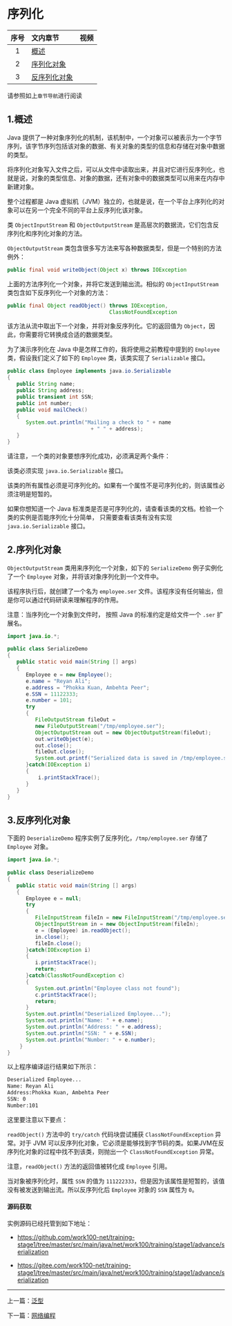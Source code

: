 
# <a id="序列化" style="padding-top: 60px;">序列化</a>

序号|文内章节|视频
:---:|:---|:---
1|[概述](#概述)|
2|[序列化对象](#序列化对象)|
3|[反序列化对象](#反序列化对象)|

请参照如上`章节导航`进行阅读

## <a id="概述" style="padding-top: 60px;">1.概述</a>

Java 提供了一种对象序列化的机制，该机制中，一个对象可以被表示为一个字节序列，该字节序列包括该对象的数据、有关对象的类型的信息和存储在对象中数据的类型。

将序列化对象写入文件之后，可以从文件中读取出来，并且对它进行反序列化，也就是说，对象的类型信息、对象的数据，还有对象中的数据类型可以用来在内存中新建对象。

整个过程都是 Java 虚拟机（JVM）独立的，也就是说，在一个平台上序列化的对象可以在另一个完全不同的平台上反序列化该对象。

类 `ObjectInputStream` 和 `ObjectOutputStream` 是高层次的数据流，它们包含反序列化和序列化对象的方法。

`ObjectOutputStream` 类包含很多写方法来写各种数据类型，但是一个特别的方法例外：

```java
public final void writeObject(Object x) throws IOException
```

上面的方法序列化一个对象，并将它发送到输出流。相似的 `ObjectInputStream` 类包含如下反序列化一个对象的方法：

```java
public final Object readObject() throws IOException, 
                                 ClassNotFoundException
```

该方法从流中取出下一个对象，并将对象反序列化。它的返回值为 `Object`，因此，你需要将它转换成合适的数据类型。

为了演示序列化在 Java 中是怎样工作的，我将使用之前教程中提到的 `Employee` 类，假设我们定义了如下的 `Employee` 类，该类实现了 `Serializable` 接口。

```java
public class Employee implements java.io.Serializable
{
   public String name;
   public String address;
   public transient int SSN;
   public int number;
   public void mailCheck()
   {
      System.out.println("Mailing a check to " + name
                           + " " + address);
   }
}
```

请注意，一个类的对象要想序列化成功，必须满足两个条件：

该类必须实现 `java.io.Serializable` 接口。

该类的所有属性必须是可序列化的。如果有一个属性不是可序列化的，则该属性必须注明是短暂的。

如果你想知道一个 Java 标准类是否是可序列化的，请查看该类的文档。检验一个类的实例是否能序列化十分简单， 只需要查看该类有没有实现 `java.io.Serializable` 接口。


## <a id="序列化对象" style="padding-top: 60px;">2.序列化对象</a>

`ObjectOutputStream` 类用来序列化一个对象，如下的 `SerializeDemo` 例子实例化了一个 `Employee` 对象，并将该对象序列化到一个文件中。

该程序执行后，就创建了一个名为 `employee.ser` 文件。该程序没有任何输出，但是你可以通过代码研读来理解程序的作用。

注意：当序列化一个对象到文件时， 按照 Java 的标准约定是给文件一个 `.ser` 扩展名。


```java
import java.io.*;
 
public class SerializeDemo
{
   public static void main(String [] args)
   {
      Employee e = new Employee();
      e.name = "Reyan Ali";
      e.address = "Phokka Kuan, Ambehta Peer";
      e.SSN = 11122333;
      e.number = 101;
      try
      {
         FileOutputStream fileOut =
         new FileOutputStream("/tmp/employee.ser");
         ObjectOutputStream out = new ObjectOutputStream(fileOut);
         out.writeObject(e);
         out.close();
         fileOut.close();
         System.out.printf("Serialized data is saved in /tmp/employee.ser");
      }catch(IOException i)
      {
          i.printStackTrace();
      }
   }
}
```


## <a id="反序列化对象" style="padding-top: 60px;">3.反序列化对象</a>

下面的 `DeserializeDemo` 程序实例了反序列化，`/tmp/employee.ser` 存储了 `Employee` 对象。


```java
import java.io.*;
 
public class DeserializeDemo
{
   public static void main(String [] args)
   {
      Employee e = null;
      try
      {
         FileInputStream fileIn = new FileInputStream("/tmp/employee.ser");
         ObjectInputStream in = new ObjectInputStream(fileIn);
         e = (Employee) in.readObject();
         in.close();
         fileIn.close();
      }catch(IOException i)
      {
         i.printStackTrace();
         return;
      }catch(ClassNotFoundException c)
      {
         System.out.println("Employee class not found");
         c.printStackTrace();
         return;
      }
      System.out.println("Deserialized Employee...");
      System.out.println("Name: " + e.name);
      System.out.println("Address: " + e.address);
      System.out.println("SSN: " + e.SSN);
      System.out.println("Number: " + e.number);
    }
}
```

以上程序编译运行结果如下所示：


```cmd
Deserialized Employee...
Name: Reyan Ali
Address:Phokka Kuan, Ambehta Peer
SSN: 0
Number:101
```

这里要注意以下要点：

`readObject()` 方法中的 `try/catch` 代码块尝试捕获 `ClassNotFoundException` 异常。对于 JVM 可以反序列化对象，它必须是能够找到字节码的类。如果JVM在反序列化对象的过程中找不到该类，则抛出一个 `ClassNotFoundException` 异常。

注意，`readObject()` 方法的返回值被转化成 `Employee` 引用。

当对象被序列化时，属性 `SSN` 的值为 `111222333`，但是因为该属性是短暂的，该值没有被发送到输出流。所以反序列化后 `Employee` 对象的 `SSN` 属性为 `0`。


#### 源码获取

实例源码已经托管到如下地址：

- <a href="https://github.com/work100-net/training-stage1/tree/master/src/main/java/net/work100/training/stage1/advance/serialization" target="_blank">https://github.com/work100-net/training-stage1/tree/master/src/main/java/net/work100/training/stage1/advance/serialization</a>

- <a href="https://gitee.com/work100-net/training-stage1/tree/master/src/main/java/net/work100/training/stage1/advance/serialization" target="_blank">https://gitee.com/work100-net/training-stage1/tree/master/src/main/java/net/work100/training/stage1/advance/serialization</a>



----------

上一篇：[泛型](/training/java-generic.html "泛型 - 高级教程 - Java入门 - 免费课程 - 光束云 - work100.net")

下一篇：[网络编程](/training/java-networking.html "网络编程 - 高级教程 - Java入门 - 免费课程 - 光束云 - work100.net")